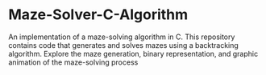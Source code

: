 # Maze-Solver-C-Algorithm
An implementation of a maze-solving algorithm in C. This repository contains code that generates and solves mazes using a backtracking algorithm. Explore the maze generation, binary representation, and graphic animation of the maze-solving process
